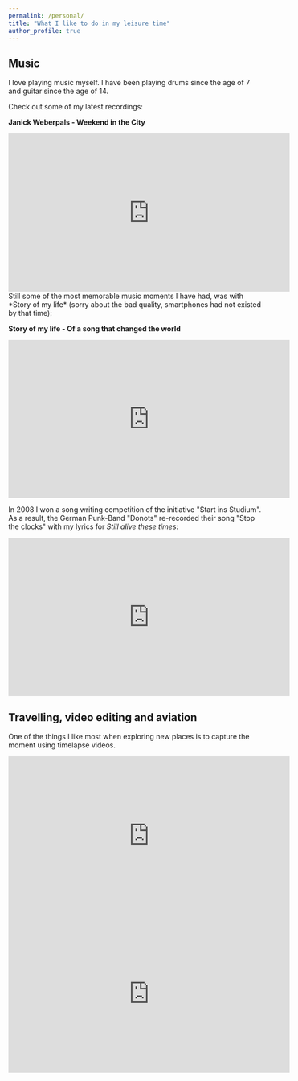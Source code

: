 ```yaml
---
permalink: /personal/
title: "What I like to do in my leisure time"
author_profile: true
---
```


## Music

I love playing music myself. I have been playing drums since the age of 7 and guitar since the age of 14. 

Check out some of my latest recordings:

**Janick Weberpals - Weekend in the City**
<iframe width="560" height="315" src="https://www.youtube.com/embed/0Iu8u8SQ7Ms" title="YouTube video player" frameborder="0" allow="accelerometer; autoplay; clipboard-write; encrypted-media; gyroscope; picture-in-picture" allowfullscreen></iframe>
<br>
Still some of the most memorable music moments I have had, was with *Story of my life* (sorry about the bad quality, smartphones had not existed by that time):

**Story of my life - Of a song that changed the world**
<iframe width="560" height="315" src="https://www.youtube.com/embed/QP46ZvQNnzM" title="YouTube video player" frameborder="0" allow="accelerometer; autoplay; clipboard-write; encrypted-media; gyroscope; picture-in-picture" allowfullscreen></iframe>
<br>

In 2008 I won a song writing competition of the initiative "Start ins Studium". As a result, the German Punk-Band "Donots" re-recorded their song "Stop the clocks" with my lyrics for *Still alive these times*:
<iframe width="560" height="315" src="https://www.youtube.com/embed/aIt8lRNXqMs" title="YouTube video player" frameborder="0" allow="accelerometer; autoplay; clipboard-write; encrypted-media; gyroscope; picture-in-picture" allowfullscreen></iframe>

## Travelling, video editing and aviation

One of the things I like most when exploring new places is to capture the moment using timelapse videos.

<iframe width="560" height="315" src="https://www.youtube.com/embed/AyYwAFR7ZYI" title="YouTube video player" frameborder="0" allow="accelerometer; autoplay; clipboard-write; encrypted-media; gyroscope; picture-in-picture" allowfullscreen></iframe>

<br>

<iframe width="560" height="315" src="https://www.youtube.com/embed/a9CgtgYCm98" title="YouTube video player" frameborder="0" allow="accelerometer; autoplay; clipboard-write; encrypted-media; gyroscope; picture-in-picture" allowfullscreen></iframe>